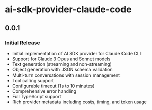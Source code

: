 # ai-sdk-provider-claude-code

## 0.0.1

### Initial Release

- Initial implementation of AI SDK provider for Claude Code CLI
- Support for Claude 3 Opus and Sonnet models
- Text generation (streaming and non-streaming)
- Object generation with JSON schema validation
- Multi-turn conversations with session management
- Tool calling support
- Configurable timeout (1s to 10 minutes)
- Comprehensive error handling
- Full TypeScript support
- Rich provider metadata including costs, timing, and token usage